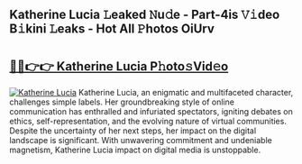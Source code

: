 ## Katherine Lucia 𝙻eaked 𝙽u𝚍e - Part-4is 𝚅𝚒deo B𝚒kini 𝙻eaks - Hot All 𝙿hotos OiUrv

# <h2><a href="http://ld5dc3.urlbe.top/?page=Katherine+Lucia">🔗🔗👉👉 Katherine Lucia P𝚑oto𝚜Vid𝚎o</a></h2>

[![Katherine Lucia](https://i.imgur.com/eBuTRDB.gif)](http://ld5dc3.urlbe.top/?page=Katherine+Lucia)
Katherine Lucia, an enigmatic and multifaceted character, challenges simple labels. Her groundbreaking style of online communication has enthralled and infuriated spectators, igniting debates on ethics, self-representation, and the evolving nature of virtual communities. Despite the uncertainty of her next steps, her impact on the digital landscape is significant. With unwavering commitment and undeniable magnetism, Katherine Lucia impact on digital media is unstoppable.
